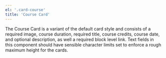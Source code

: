 ```yaml
---
el: '.card-course'
title: 'Course Card'
---
```

The Course Card is a variant of the default card style and consists of a required image, course duration, required title, course credits, course date, and optional description, as well a required block level link.  Text fields in this component should have sensible character limits set to enforce a rough maximum height for the cards.
